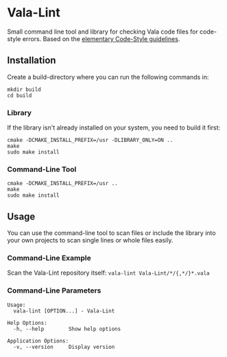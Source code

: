 # Vala-Lint
Small command line tool and library for checking Vala code files for code-style errors.
Based on the [elementary Code-Style guidelines](https://elementary.io/en/docs/code/reference#code-style).

## Installation
Create a build-directory where you can run the following commands in:
```
mkdir build
cd build
```

### Library
If the library isn't already installed on your system, you need to build it first:
```
cmake -DCMAKE_INSTALL_PREFIX=/usr -DLIBRARY_ONLY=ON ..
make
sudo make install
```

### Command-Line Tool
```
cmake -DCMAKE_INSTALL_PREFIX=/usr ..
make
sudo make install
```

## Usage
You can use the command-line tool to scan files or include the library into your own projects to scan single lines
or whole files easily.

### Command-Line Example
Scan the Vala-Lint repository itself: `vala-lint Vala-Lint/*/{,*/}*.vala`

### Command-Line Parameters
```
Usage:
  vala-lint [OPTION...] - Vala-Lint

Help Options:
  -h, --help        Show help options

Application Options:
  -v, --version     Display version
```
